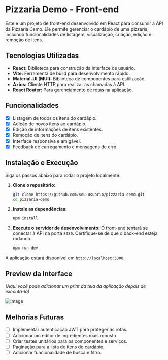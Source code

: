 # Pizzaria Demo - Front-end

Este é um projeto de front-end desenvolvido em React para consumir a API da Pizzaria Demo. Ele permite gerenciar o cardápio de uma pizzaria, incluindo funcionalidades de listagem, visualização, criação, edição e remoção de itens.

## Tecnologias Utilizadas

- **React:** Biblioteca para construção da interface de usuário.
- **Vite:** Ferramenta de build para desenvolvimento rápido.
- **Material-UI (MUI):** Biblioteca de componentes para estilização.
- **Axios:** Cliente HTTP para realizar as chamadas à API.
- **React Router:** Para gerenciamento de rotas na aplicação.

## Funcionalidades

- [x] Listagem de todos os itens do cardápio.
- [x] Adição de novos itens ao cardápio.
- [x] Edição de informações de itens existentes.
- [x] Remoção de itens do cardápio.
- [x] Interface responsiva e amigável.
- [x] Feedback de carregamento e mensagens de erro.

## Instalação e Execução

Siga os passos abaixo para rodar o projeto localmente:

1.  **Clone o repositório:**
    ```bash
    git clone https://github.com/seu-usuario/pizzaria-demo.git
    cd pizzaria-demo
    ```

2.  **Instale as dependências:**
    ```bash
    npm install
    ```

3.  **Execute o servidor de desenvolvimento:**
    O front-end tentará se conectar à API na porta `8080`. Certifique-se de que o back-end esteja rodando.
    ```bash
    npm run dev
    ```

A aplicação estará disponível em `http://localhost:3000`.

## Preview da Interface

*(Aqui você pode adicionar um print da tela da aplicação depois de executá-la)*

![image](https://github.com/user-attachments/assets/b8392a83-500b-4b13-a4f6-829d2f664539)


## Melhorias Futuras

- [ ] Implementar autenticação JWT para proteger as rotas.
- [ ] Adicionar um editor de ingredientes mais robusto.
- [ ] Criar testes unitários para os componentes e serviços.
- [ ] Paginação para a lista de itens do cardápio.
- [ ] Adicionar funcionalidade de busca e filtro.
